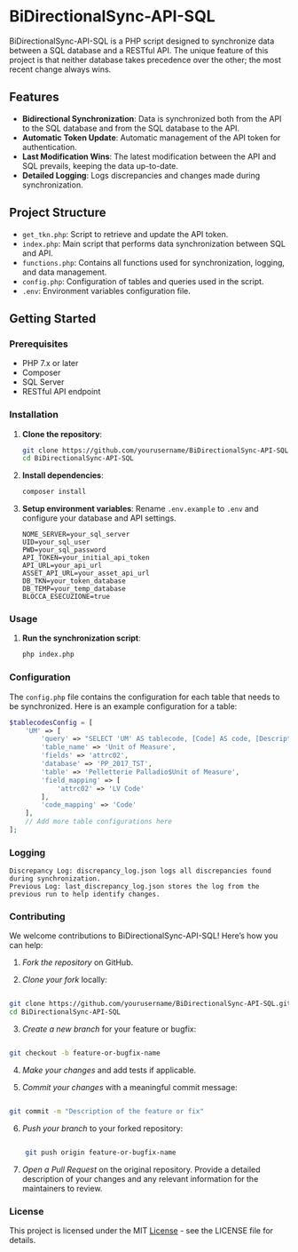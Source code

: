 # BiDirectionalSync-API-SQL

BiDirectionalSync-API-SQL is a PHP script designed to synchronize data between a SQL database and a RESTful API. The unique feature of this project is that neither database takes precedence over the other; the most recent change always wins.

## Features

- **Bidirectional Synchronization**: Data is synchronized both from the API to the SQL database and from the SQL database to the API.
- **Automatic Token Update**: Automatic management of the API token for authentication.
- **Last Modification Wins**: The latest modification between the API and SQL prevails, keeping the data up-to-date.
- **Detailed Logging**: Logs discrepancies and changes made during synchronization.

## Project Structure

- `get_tkn.php`: Script to retrieve and update the API token.
- `index.php`: Main script that performs data synchronization between SQL and API.
- `functions.php`: Contains all functions used for synchronization, logging, and data management.
- `config.php`: Configuration of tables and queries used in the script.
- `.env`: Environment variables configuration file.

## Getting Started

### Prerequisites

- PHP 7.x or later
- Composer
- SQL Server
- RESTful API endpoint

### Installation

1. **Clone the repository**:
    ```sh
    git clone https://github.com/yourusername/BiDirectionalSync-API-SQL.git
    cd BiDirectionalSync-API-SQL
    ```

2. **Install dependencies**:
    ```sh
    composer install
    ```

3. **Setup environment variables**:
    Rename `.env.example` to `.env` and configure your database and API settings.
    ```env
    NOME_SERVER=your_sql_server
    UID=your_sql_user
    PWD=your_sql_password
    API_TOKEN=your_initial_api_token
    API_URL=your_api_url
    ASSET_API_URL=your_asset_api_url
    DB_TKN=your_token_database
    DB_TEMP=your_temp_database
    BLOCCA_ESECUZIONE=true
    ```

### Usage

1. **Run the synchronization script**:
    ```sh
    php index.php
    ```

### Configuration

The `config.php` file contains the configuration for each table that needs to be synchronized. Here is an example configuration for a table:

```php
$tablecodesConfig = [
    'UM' => [
        'query' => "SELECT 'UM' AS tablecode, [Code] AS code, [Description] AS description, [LV Code] AS attrc02 FROM [dbo].[Pelletterie Palladio\$Unit of Measure]",
        'table_name' => 'Unit of Measure',
        'fields' => 'attrc02',
        'database' => 'PP_2017_TST',
        'table' => 'Pelletterie Palladio$Unit of Measure',
        'field_mapping' => [
            'attrc02' => 'LV Code'
        ],
        'code_mapping' => 'Code'
    ],
    // Add more table configurations here
];
```

### Logging

    Discrepancy Log: discrepancy_log.json logs all discrepancies found during synchronization.
    Previous Log: last_discrepancy_log.json stores the log from the previous run to help identify changes.

### Contributing

We welcome contributions to BiDirectionalSync-API-SQL! Here’s how you can help:

1. *Fork the repository* on GitHub.

2. *Clone your fork* locally:

```sh

git clone https://github.com/yourusername/BiDirectionalSync-API-SQL.git
cd BiDirectionalSync-API-SQL
```

3. *Create a new branch* for your feature or bugfix:

```sh

git checkout -b feature-or-bugfix-name
```

4. *Make your changes* and add tests if applicable.

5. *Commit your changes* with a meaningful commit message:

```sh

git commit -m "Description of the feature or fix"
```

6. *Push your branch* to your forked repository:

```sh

    git push origin feature-or-bugfix-name
```

7. *Open a Pull Request* on the original repository. Provide a detailed description of your changes and any relevant information for the maintainers to review.

### License

This project is licensed under the MIT [License](https://github.com/TobiaRigon/BiDirectionalSync-API-SQL/blob/main/LICENSE) - see the LICENSE file for details.